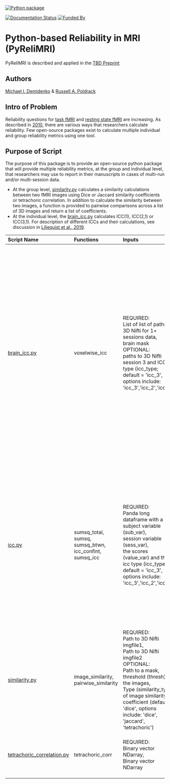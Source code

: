 [![Python package](https://github.com/demidenm/PyReliMRI/actions/workflows/python-package-conda.yml/badge.svg?style=plastic&logo=Python)](https://github.com/demidenm/PyReliMRI/actions/workflows/python-package-conda.yml) 

[![Documentation Status](https://readthedocs.org/projects/pyrelimri/badge/?version=latest&style=plastic)](https://pyrelimri.readthedocs.io/en/latest/?badge=latest&style=plastic)
[![Funded By](https://img.shields.io/badge/NIDA-F32%20DA055334--01A1-yellowgreen?style=plastic)](https://reporter.nih.gov/project-details/10525501)

# Python-based Reliability in MRI (PyReliMRI)

PyReliMRI is described and applied in the [TBD Preprint](https://www.doi.org)

## Authors

[Michael I. Demidenko](https://orcid.org/0000-0001-9270-0124) & [Russell A. Poldrack](https://orcid.org/0000-0001-6755-0259)

## Intro of Problem

Reliability questions for [task fMRI](https://https://www.doi.org/10.1177/0956797620916786) and [resting state fMRI](https://www.doi.org/10.1016/j.neuroimage.2019.116157) are increasing. As described in [2010](https://www.doi.org/10.1111/j.1749-6632.2010.05446.x), there are various ways that researchers calculate reliability. Few open-source packages exist to calculate multiple individual and group reliability metrics using one tool.

## Purpose of Script

The purpose of this package is to provide an open-source python package that will provide multiple reliability metrics, at the group and individual level, that researchers may use to report in their manuscripts in cases of multi-run and/or multi-session data.
 - At the group level, [similarity.py](/imgreliability/similarity.py) calculates a similarity calculations between two fMRI images using Dice or Jaccard similarity coefficients or tetrachoric correlation. In addition to calculate the similarity between two images, a function is provided to pairwise comparisons across a list of 3D images and return a list of coefficients.
 - At the individual level, the [brain_icc.py](/imgreliability/brain_icc.py) calculates ICC(1), ICC(2,1) or ICC(3,1). For description of different ICCs and their calculations, see discussion in [Liljequist et al., 2019](https://www.doi.org/10.1371/journal.pone.0219854).


| **Script Name** | **Functions**                                                      | **Inputs**                                                                                                                                                                                                                                                                 | **Purpose**                                                                                                                                                                                                                                                                                                       |
| :-------------- |:-------------------------------------------------------------------|:---------------------------------------------------------------------------------------------------------------------------------------------------------------------------------------------------------------------------------------------------------------------------|:------------------------------------------------------------------------------------------------------------------------------------------------------------------------------------------------------------------------------------------------------------------------------------------------------------------|
| [brain_icc.py](/imgreliability/brain_icc.py) | voxelwise_icc                                                      | REQUIRED:<br>List of list of paths to 3D Nifti for 1+ sessions data,<br>brain mask<br>OPTIONAL:<br>paths to 3D Nifti session 3 and ICC type (icc_type; default = 'icc_3', options include: 'icc_3','icc_2','icc_1')                        | Calculate the intraclass correlation (e.g., ICC(1), ICC(2,1), or ICC(3,1) for 3D volumes across 1+ sessions, returning five 3D volumes reflecting the ICC estimate, the 95% lowerbound for ICC estimate, 95% upperbound for ICC estimate, mean squared error between subjects, mean squared error within subjects |
| [icc.py](/imgreliability/icc.py) | sumsq_total,<br>sumsq,<br>sumsq_btwn,<br>icc_confint,<br>sumsq_icc | REQUIRED:<br>Panda long dataframe with a subject variable (sub_var),<br>session variable (sess_var),<br>the scores (value_var) and the icc type (icc_type; default = 'icc_3', options include: 'icc_3','icc_2','icc_1')                                                    | Calculates sum of squares total, error, within and between to return an ICC estimate (e.g., ICC(1), ICC(2,1), or ICC(3,1), 95% lowerbound and 95% upperbound for ICC, mean between subject variance and mean within-subject variance                                                                                                                  |
| [similarity.py](/imgreliability/similarity.py) | image_similarity,<br>pairwise_similarity                           | REQUIRED:<br>Path to 3D Nifti imgfile1,<br>Path to 3D Nifti imgfile2 <br>OPTIONAL:<br>Path to a mask,<br>threshold (thresh) on the images,<br>Type (similarity_type) of image similarity coefficient (default = 'dice', options include: 'dice', 'jaccard', 'tetrachoric') | Calculate the similarity between two images. Permute multiple images to calculate similarity coefficient between all possible image pairs.                                                                                                                                                                        |
| [tetrachoric_correlation.py](/imgreliability/tetrachoric_correlation.py) | tetrachoric_corr                                                   | REQUIRED:<br>Binary vector NDarray,<br>Binary vector NDarray                                                                                                                                                                                                               | Calculate the tetrachoric correlation between two binary vectors.                                                                                                                                                                                                                                                 |

